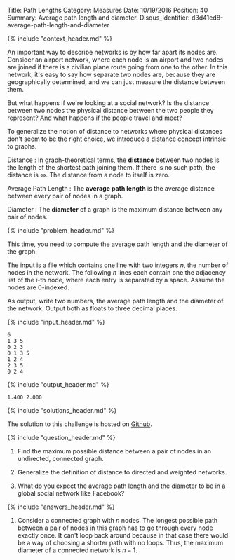 Title: Path Lengths
Category: Measures
Date: 10/19/2016
Position: 40
Summary: Average path length and diameter.
Disqus_identifier: d3d41ed8-average-path-length-and-diameter


{% include "context_header.md" %}


An important way to describe networks is by how far apart its nodes are.
Consider an airport network, where each node is an airport and two nodes
are joined if there is a civilian plane route going from one to the other.
In this network, it's easy to say how separate two nodes are, because they
are geographically determined, and we can just measure the distance between
them.

But what happens if we're looking at a social network?  Is the distance
between two nodes the physical distance between the two people they
represent?  And what happens if the people travel and meet?

To generalize the notion of distance to networks where physical distances
don't seem to be the right choice, we introduce a distance concept
intrinsic to graphs.

Distance
: In graph-theoretical terms, the **distance** between two nodes is the
length of the shortest path joining them.  If there is no such path, the
distance is $\infty$.  The distance from a node to itself is zero.

Average Path Length
: The **average path length** is the average distance between every pair of
nodes in a graph.

Diameter
: The **diameter** of a graph is the maximum distance between any pair of
nodes.


{% include "problem_header.md" %}


This time, you need to compute the average path length and the diameter of
the graph.

The input is a file which contains one line with two integers $n$, the
number of nodes in the network.  The following $n$ lines each contain one
the adjacency list of the $i$-th node, where each entry is separated by a
space.  Assume the nodes are 0-indexed.

As output, write two numbers, the average path length and the diameter of
the network.  Output both as floats to three decimal places.


{% include "input_header.md" %}

```
6
1 3 5
0 2 3
0 1 3 5
1 2 4
2 3 5
0 2 4
```

{% include "output_header.md" %}

```
1.400 2.000
```


{% include "solutions_header.md" %}


The solution to this challenge is hosted on
[Github](https://github.com/leotrs/erdos/blob/master/solutions/measures/path_length.py).


{% include "question_header.md" %}


1. Find the maximum possible distance between a pair of nodes in an
   undirected, connected graph.

2. Generalize the definition of distance to directed and weighted networks.

3. What do you expect the average path length and the diameter to be in a
   global social network like Facebook?


{% include "answers_header.md" %}


1. Consider a connected graph with $n$ nodes.  The longest possible path
   between a pair of nodes in this graph has to go through every node
   exactly once.  It can't loop back around because in that case there
   would be a way of choosing a shorter path with no loops.  Thus, the
   maximum diameter of a connected network is $n-1$.
